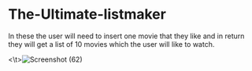 # The-Ultimate-listmaker
In these the user will need to insert one movie that they like and in return they will get a list of 10 movies which the user will like to watch.

<\t>![Screenshot (62)](https://user-images.githubusercontent.com/66415331/108841507-e12e0f80-75fd-11eb-8f47-9b7f47e17809.png)
